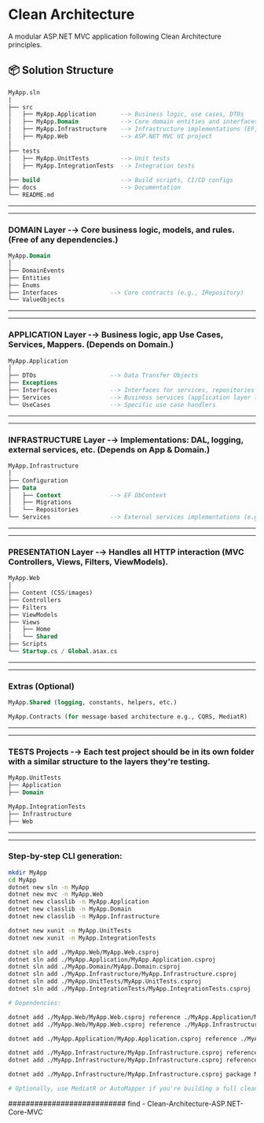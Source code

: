 # Clean Architecture

A modular ASP.NET MVC application following Clean Architecture principles.

## 📦 Solution Structure

```sql
MyApp.sln
|
├── src
│   ├── MyApp.Application       --> Business logic, use cases, DTOs
│   ├── MyApp.Domain            --> Core domain entities and interfaces
│   ├── MyApp.Infrastructure    --> Infrastructure implementations (EF, external APIs)
│   ├── MyApp.Web               --> ASP.NET MVC UI project
│
├── tests
│   ├── MyApp.UnitTests         --> Unit tests
│   ├── MyApp.IntegrationTests  --> Integration tests
│
├── build                       --> Build scripts, CI/CD configs
├── docs                        --> Documentation
└── README.md
```
------------------------------------------------------------------------------------------------
------------------------------------------------------------------------------------------------
### DOMAIN Layer -→ Core business logic, models, and rules. (Free of any dependencies.)

```sql
MyApp.Domain
│
├── DomainEvents
├── Entities
├── Enums
├── Interfaces               --> Core contracts (e.g., IRepository)
└── ValueObjects
```
------------------------------------------------------------------------------------------------
------------------------------------------------------------------------------------------------
### APPLICATION Layer -→ Business logic, app Use Cases, Services, Mappers. (Depends on Domain.)

```sql
MyApp.Application
│
├── DTOs                     --> Data Transfer Objects
├── Exceptions
├── Interfaces               --> Interfaces for services, repositories
├── Services                 --> Business services (application layer logic)
└── UseCases                 --> Specific use case handlers
```
------------------------------------------------------------------------------------------------
------------------------------------------------------------------------------------------------
### INFRASTRUCTURE Layer -→ Implementations: DAL, logging, external services, etc. (Depends on App & Domain.)

```sql
MyApp.Infrastructure
│
├── Configuration
├── Data
│   ├── Context              --> EF DbContext
│   ├── Migrations
│   └── Repositories
└── Services                 --> External services implementations (e.g., email, file storage)
```
------------------------------------------------------------------------------------------------
------------------------------------------------------------------------------------------------
### PRESENTATION Layer -→ Handles all HTTP interaction (MVC Controllers, Views, Filters, ViewModels).

```sql
MyApp.Web
│
├── Content (CSS/images)
├── Controllers
├── Filters
├── ViewModels
├── Views
│   ├── Home
│   └── Shared
├── Scripts
└── Startup.cs / Global.asax.cs
```
------------------------------------------------------------------------------------------------
------------------------------------------------------------------------------------------------
### Extras (Optional)

```sql
MyApp.Shared (logging, constants, helpers, etc.)

MyApp.Contracts (for message-based architecture e.g., CQRS, MediatR)
```
------------------------------------------------------------------------------------------------
------------------------------------------------------------------------------------------------
### TESTS Projects -→ Each test project should be in its own folder with a similar structure to the layers they're testing.

```sql
MyApp.UnitTests
├── Application
├── Domain

MyApp.IntegrationTests
├── Infrastructure
├── Web
```
------------------------------------------------------------------------------------------------
------------------------------------------------------------------------------------------------
### Step-by-step CLI generation:

```sh
mkdir MyApp
cd MyApp
dotnet new sln -n MyApp
dotnet new mvc -n MyApp.Web
dotnet new classlib -n MyApp.Application
dotnet new classlib -n MyApp.Domain
dotnet new classlib -n MyApp.Infrastructure

dotnet new xunit -n MyApp.UnitTests
dotnet new xunit -n MyApp.IntegrationTests

dotnet sln add ./MyApp.Web/MyApp.Web.csproj
dotnet sln add ./MyApp.Application/MyApp.Application.csproj
dotnet sln add ./MyApp.Domain/MyApp.Domain.csproj
dotnet sln add ./MyApp.Infrastructure/MyApp.Infrastructure.csproj
dotnet sln add ./MyApp.UnitTests/MyApp.UnitTests.csproj
dotnet sln add ./MyApp.IntegrationTests/MyApp.IntegrationTests.csproj

# Dependencies:

dotnet add ./MyApp.Web/MyApp.Web.csproj reference ./MyApp.Application/MyApp.Application.csproj
dotnet add ./MyApp.Web/MyApp.Web.csproj reference ./MyApp.Infrastructure/MyApp.Infrastructure.csproj

dotnet add ./MyApp.Application/MyApp.Application.csproj reference ./MyApp.Domain/MyApp.Domain.csproj

dotnet add ./MyApp.Infrastructure/MyApp.Infrastructure.csproj reference ./MyApp.Application/MyApp.Application.csproj
dotnet add ./MyApp.Infrastructure/MyApp.Infrastructure.csproj reference ./MyApp.Domain/MyApp.Domain.csproj

dotnet add ./MyApp.Infrastructure/MyApp.Infrastructure.csproj package Microsoft.EntityFrameworkCore

# Optionally, use MediatR or AutoMapper if you're building a full clean architecture setup.
```

########################### find - Clean-Architecture-ASP.NET-Core-MVC
